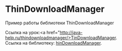 # ThinDownloadManager

Пример работы библиотеки ThinDownloadManager

Ссылка на урок:<a href="http://java-help.ru/thindownloadmanager/>TinDownloadManager</a>.<br>
Ссылка на библиотеку: <a href="https://github.com/smanikandan14/ThinDownloadManager">hinDownloadManager</a>.


